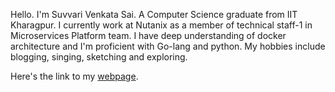 Hello. I'm Suvvari Venkata Sai. A Computer Science graduate from IIT Kharagpur. I currently work at Nutanix as a member of technical staff-1 in Microservices Platform team. I have deep understanding of docker architecture and I'm proficient with Go-lang and python. My hobbies include blogging, singing, sketching and exploring.

Here's the link to my [webpage](https://venkatasai-102.github.io/My-Webpage).